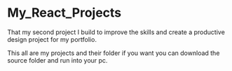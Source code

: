 # My_React_Projects

That my second project I build to improve the skills and create a productive design project for my portfolio.

This all are my projects and their folder if you want you can download the source folder and run into your pc.
